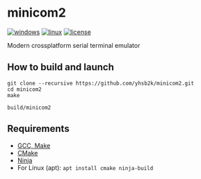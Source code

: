 # minicom2

[![windows](https://github.com/yhsb2k/minicom2/actions/workflows/windows.yml/badge.svg)](https://github.com/yhsb2k/minicom2/actions/workflows/windows.yml)
[![linux](https://github.com/yhsb2k/minicom2/actions/workflows/linux.yml/badge.svg)](https://github.com/yhsb2k/minicom2/actions/workflows/linux.yml)
[![license](https://img.shields.io/github/license/yhsb2k/minicom2?color=blue)](https://github.com/yhsb2k/minicom2/blob/master/LICENSE)

Modern crossplatform serial terminal emulator

## How to build and launch
```
git clone --recursive https://github.com/yhsb2k/minicom2.git
cd minicom2
make

build/minicom2
```

## Requirements
* [GCC, Make](https://winlibs.com)
* [CMake](https://cmake.org/download)
* [Ninja](https://ninja-build.org)
* For Linux (apt): `apt install cmake ninja-build`
